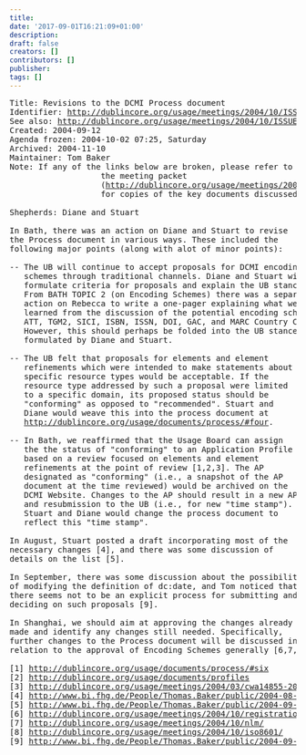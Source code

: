 ```yaml
---
title: 
date: '2017-09-01T16:21:09+01:00'
description: 
draft: false
creators: []
contributors: []
publisher: 
tags: []
---
```


<pre>
Title: Revisions to the DCMI Process document
Identifier: <a href="/usage/meetings/2004/10/ISSUES/process/">http://dublincore.org/usage/meetings/2004/10/ISSUES/process/</a>
See also: <a href="/usage/meetings/2004/10/ISSUES/">http://dublincore.org/usage/meetings/2004/10/ISSUES/</a>
Created: 2004-09-12
Agenda frozen: 2004-10-02 07:25, Saturday
Archived: 2004-11-10
Maintainer: Tom Baker
Note: If any of the links below are broken, please refer to 
                   the meeting packet
                   (<a href="/usage/meetings/2004/10/Meeting-packet.pdf">http://dublincore.org/usage/meetings/2004/10/Meeting-packet.pdf</a>) 
                   for copies of the key documents discussed at the meeting.

Shepherds: Diane and Stuart

In Bath, there was an action on Diane and Stuart to revise
the Process document in various ways. These included the
following major points (along with alot of minor points):

-- The UB will continue to accept proposals for DCMI encoding
   schemes through traditional channels. Diane and Stuart will
   formulate criteria for proposals and explain the UB stance.
   From BATH TOPIC 2 (on Encoding Schemes) there was a separate
   action on Rebecca to write a one-pager explaining what we
   learned from the discussion of the potential encoding schemes
   ATT, TGM2, SICI, ISBN, ISSN, DOI, GAC, and MARC Country Codes.
   However, this should perhaps be folded into the UB stance
   formulated by Diane and Stuart.

-- The UB felt that proposals for elements and element
   refinements which were intended to make statements about
   specific resource types would be acceptable. If the
   resource type addressed by such a proposal were limited
   to a specific domain, its proposed status should be
   "conforming" as opposed to "recommended". Stuart and
   Diane would weave this into the process document at
   <a href="/usage/documents/process/#four">http://dublincore.org/usage/documents/process/#four</a>.

-- In Bath, we reaffirmed that the Usage Board can assign
   the the status of "conforming" to an Application Profile
   based on a review focused on elements and element
   refinements at the point of review [1,2,3]. The AP
   designated as "conforming" (i.e., a snapshot of the AP
   document at the time reviewed) would be archived on the
   DCMI Website. Changes to the AP should result in a new AP
   and resubmission to the UB (i.e., for new "time stamp").
   Stuart and Diane would change the process document to
   reflect this "time stamp".

In August, Stuart posted a draft incorporating most of the
necessary changes [4], and there was some discussion of
details on the list [5].

In September, there was some discussion about the possibility
of modifying the definition of dc:date, and Tom noticed that
there seems not to be an explicit process for submitting and
deciding on such proposals [9].

In Shanghai, we should aim at approving the changes already
made and identify any changes still needed. Specifically,
further changes to the Process document will be discussed in
relation to the approval of Encoding Schemes generally [6,7,8].

[1] <a href="/usage/documents/process/#six">http://dublincore.org/usage/documents/process/#six</a>
[2] <a href="/usage/documents/profiles">http://dublincore.org/usage/documents/profiles</a>
[3] <a href="/usage/meetings/2004/03/cwa14855-20040210.pdf">http://dublincore.org/usage/meetings/2004/03/cwa14855-20040210.pdf</a>
[4] <a href="http://www.bi.fhg.de/People/Thomas.Baker/public/2004-08-27.process.html">http://www.bi.fhg.de/People/Thomas.Baker/public/2004-08-27.process.html</a>
[5] <a href="http://www.bi.fhg.de/People/Thomas.Baker/public/2004-09-01.email-digest.txt">http://www.bi.fhg.de/People/Thomas.Baker/public/2004-09-01.email-digest.txt</a>
[6] <a href="/usage/meetings/2004/10/registration/">http://dublincore.org/usage/meetings/2004/10/registration/</a>
[7] <a href="/usage/meetings/2004/10/nlm/">http://dublincore.org/usage/meetings/2004/10/nlm/</a>
[8] <a href="/usage/meetings/2004/10/iso8601/">http://dublincore.org/usage/meetings/2004/10/iso8601/</a>
[9] <a href="http://www.bi.fhg.de/People/Thomas.Baker/public/2004-09-16.amending-definitions.txt">http://www.bi.fhg.de/People/Thomas.Baker/public/2004-09-16.amending-definitions.txt</a>
</pre>
